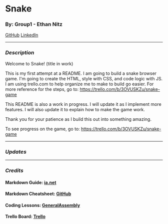 # Snake
### By: Group1 - Ethan Nitz
[GitHub](https://github.com/etnitz) [LinkedIn](https://www.linkedin.com/in/ethan-nitz-5822a112/)
***
### ***Description***
Welcome to Snake! (title in work)

 This is my first attempt at a README. I am going to build a snake browser game. I'm going to create the HTML, style with CSS, and code logic with JS. I am using trello.com to help organize me to make to build go easier. For more reference for the steps, go to: https://trello.com/b/3OVUSKZu/snake-game

 This README is also a work in progress. I will update it as I implement more features. I will also update it to explain how to make the game work.

 Thank you for your patience as I build this out into something amazing.

 To see progress on the game, go to: https://trello.com/b/3OVUSKZu/snake-game
 ***

### ***Updates***

 ***
### ***Credits***
#### **Markdown Guide:** [ia.net](https://ia.net/writer/support/general/markdown-guide)
#### **Markdown Cheatsheet:** [GitHub](https://guides.github.com/pdfs/markdown-cheatsheet-online.pdf)
#### **Coding Lessons:** [GeneralAssembly](https://generalassemb.ly/)
#### **Trello Board:** [Trello](https://trello.com/)